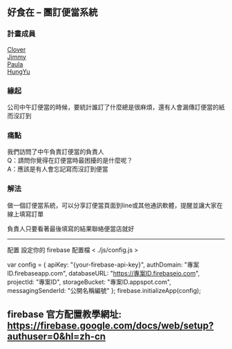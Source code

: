 ## 好食在 – 團訂便當系統

### 計畫成員
[Clover](https://github.com/raindot)<br>
[Jimmy](https://github.com/yingming25)<br>
[Paula](https://github.com/jade2018)<br>
[HungYu](https://github.com/HungYu-Chen)

### 緣起
公司中午訂便當的時候，要統計誰訂了什麼總是很麻煩，還有人會漏傳訂便當的紙而沒訂到

### 痛點
我們訪問了中午負責訂便當的負責人<br>
Q：請問你覺得在訂便當時最困擾的是什麼呢？<br>
A：應該是有人會忘記寫而沒訂到便當

### 解法
做一個訂便當系統，可以分享訂便當頁面到line或其他通訊軟體，提醒並讓大家在線上填寫訂單

負責人只要看著最後填寫的結果聯絡便當店就好

---
配置
 設定你的 firebase 配置檔 < ./js/config.js >

 var config = {
  apiKey: "{your-firebase-api-key}",
  authDomain: "專案ID.firebaseapp.com",
  databaseURL: "https://專案ID.firebaseio.com",
  projectId: "專案ID",
  storageBucket: "專案ID.appspot.com",
  messagingSenderId: "公開名稱編號"
};
firebase.initializeApp(config);

firebase 官方配置教學網址:
https://firebase.google.com/docs/web/setup?authuser=0&hl=zh-cn
---

 


